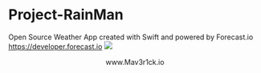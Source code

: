 # Project-RainMan
Open Source Weather App created with Swift and powered by Forecast.io<br>
https://developer.forecast.io
![](http://s10.postimg.org/yxy033a6h/Project_Ran_Main_Background.png)
<br>
<center>www.Mav3r1ck.io</center>
